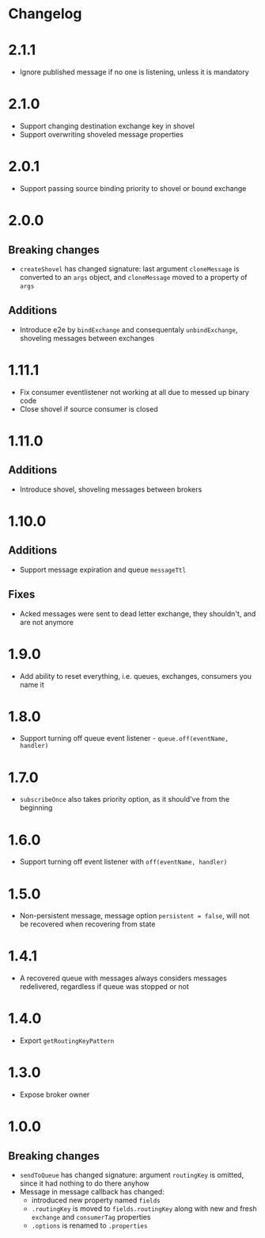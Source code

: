 Changelog
=========

# 2.1.1

- Ignore published message if no one is listening, unless it is mandatory

# 2.1.0

- Support changing destination exchange key in shovel
- Support overwriting shoveled message properties

# 2.0.1
- Support passing source binding priority to shovel or bound exchange

# 2.0.0

## Breaking changes
- `createShovel` has changed signature: last argument `cloneMessage` is converted to an `args` object, and `cloneMessage` moved to a property of `args`

## Additions
- Introduce e2e by `bindExchange` and consequentaly `unbindExchange`, shoveling messages between exchanges

# 1.11.1

- Fix consumer eventlistener not working at all due to messed up binary code
- Close shovel if source consumer is closed

# 1.11.0

## Additions
- Introduce shovel, shoveling messages between brokers

# 1.10.0

## Additions
- Support message expiration and queue `messageTtl`

## Fixes
- Acked messages were sent to dead letter exchange, they shouldn't, and are not anymore

# 1.9.0

- Add ability to reset everything, i.e. queues, exchanges, consumers you name it

# 1.8.0

- Support turning off queue event listener - `queue.off(eventName, handler)`

# 1.7.0

- `subscribeOnce` also takes priority option, as it should've from the beginning

# 1.6.0

- Support turning off event listener with `off(eventName, handler)`

# 1.5.0

- Non-persistent message, message option `persistent = false`, will not be recovered when recovering from state

# 1.4.1

- A recovered queue with messages always considers messages redelivered, regardless if queue was stopped or not

# 1.4.0

- Export `getRoutingKeyPattern`

# 1.3.0

- Expose broker owner

# 1.0.0

## Breaking changes
- `sendToQueue` has changed signature: argument `routingKey` is omitted, since it had nothing to do there anyhow
- Message in message callback has changed:
  - introduced new property named `fields`
  - `.routingKey` is moved to `fields.routingKey` along with new and fresh `exchange` and `consumerTag` properties
  - `.options` is renamed to `.properties`

